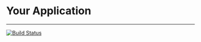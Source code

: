 # Your Application
---

[![Build Status](https://travis-ci.org/JingkaiTang/YourApplication.svg?branch=master)](https://travis-ci.org/JingkaiTang/YourApplication)